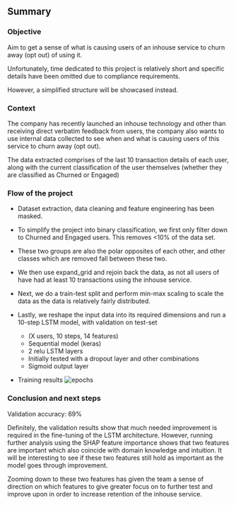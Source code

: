 ## Summary
### Objective
Aim to get a sense of what is causing users of an inhouse service to churn away (opt out) of using it.

Unfortunately, time dedicated to this project is relatively short and specific details have been omitted due to compliance requirements.

However, a simplified structure will be showcased instead.

### Context
The company has recently launched an inhouse technology and other than receiving direct verbatim feedback from users, the company also wants to use internal data collected to see when and what is causing users of this service to churn away (opt out).

The data extracted comprises of the last 10 transaction details of each user, along with the current classification of the user themselves (whether they are classified as Churned or Engaged)

### Flow of the project
- Dataset extraction, data cleaning and feature engineering has been masked.

- To simplify the project into binary classification, we first only filter down to Churned and Engaged users. This removes <10% of the data set.

- These two groups are also the polar opposites of each other, and other classes which are removed fall between these two.

- We then use expand_grid and rejoin back the data, as not all users of have had at least 10 transactions using the inhouse service.

- Next, we do a train-test split and perform min-max scaling to scale the data as the data is relatively fairly distributed.

- Lastly, we reshape the input data into its required dimensions and run a 10-step LSTM model, with validation on test-set
  - (X users, 10 steps, 14 features)
  - Sequential model (keras)
  - 2 relu LSTM layers
  - Initially tested with a dropout layer and other combinations
  - Sigmoid output layer

- Training results
![epochs](https://user-images.githubusercontent.com/55055667/88266354-b09d9480-cd01-11ea-8daa-0d3dafc55bb8.png)


### Conclusion and next steps
Validation accuracy: 69%

Definitely, the validation results show that much needed improvement is required in the fine-tuning of the LSTM architecture.
However, running further analysis using the SHAP feature importance shows that two features are important which also coincide with domain knowledge and intuition.
It will be interesting to see if these two features still hold as important as the model goes through improvement.

Zooming down to these two features has given the team a sense of direction on which features to give greater focus on to further test and improve upon in order to increase retention of the inhouse service.
